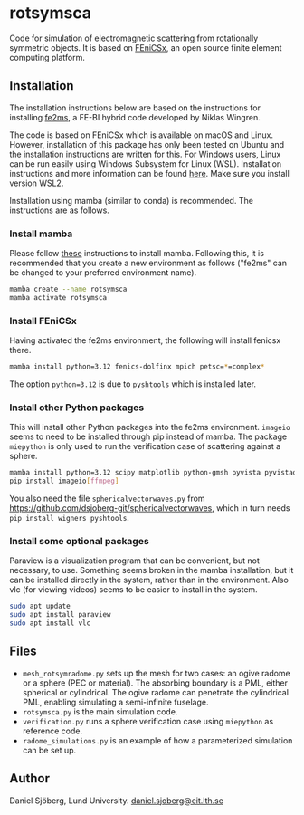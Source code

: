 # rotsymsca
Code for simulation of electromagnetic scattering from rotationally symmetric objects. It is based on [FEniCSx](https://fenicsproject.org/), an open source finite element computing platform.

## Installation

The installation instructions below are based on the instructions for installing [fe2ms](https://github.com/nwingren/fe2ms), a FE-BI hybrid code developed by Niklas Wingren. 

The code is based on FEniCSx which is available on macOS and Linux. However, installation of this package has only been tested on Ubuntu and the installation instructions are written for this. For Windows users, Linux can be run easily using Windows Subsystem for Linux (WSL). Installation instructions and more information can be found [here](https://learn.microsoft.com/en-us/windows/wsl/install). Make sure you install version WSL2.

Installation using mamba (similar to conda) is recommended. The instructions are as follows.

### Install mamba

Please follow [these](https://github.com/conda-forge/miniforge#mambaforge) instructions to install mamba. Following this, it is recommended that you create a new environment as follows ("fe2ms" can be changed to your preferred environment name).

```bash
mamba create --name rotsymsca
mamba activate rotsymsca
```

### Install FEniCSx

Having activated the fe2ms environment, the following will install fenicsx there.

```bash
mamba install python=3.12 fenics-dolfinx mpich petsc=*=complex*
```
The option ```python=3.12``` is due to ```pyshtools``` which is installed later.

### Install other Python packages

This will install other Python packages into the fe2ms environment. ```imageio``` seems to need to be installed through pip instead of mamba. The package ```miepython``` is only used to run the verification case of scattering against a sphere. 

```bash
mamba install python=3.12 scipy matplotlib python-gmsh pyvista pyvistaqt miepython
pip install imageio[ffmpeg]
```
You also need the file ```sphericalvectorwaves.py``` from https://github.com/dsjoberg-git/sphericalvectorwaves, which in turn needs ```pip install wigners pyshtools```.


### Install some optional packages

Paraview is a visualization program that can be convenient, but not necessary, to use. Something seems broken in the mamba installation, but it can be installed directly in the system, rather than in the environment. Also vlc (for viewing videos) seems to be easier to install in the system.

```bash
sudo apt update
sudo apt install paraview
sudo apt install vlc
```


## Files

- ```mesh_rotsymradome.py``` sets up the mesh for two cases: an ogive radome or a sphere (PEC or material). The absorbing boundary is a PML, either spherical or cylindrical. The ogive radome can penetrate the cylindrical PML, enabling simulating a semi-infinite fuselage.
- ```rotsymsca.py``` is the main simulation code.
- ```verification.py``` runs a sphere verification case using ```miepython``` as reference code. 
- ```radome_simulations.py``` is an example of how a parameterized simulation can be set up. 

## Author

Daniel Sjöberg, Lund University. [daniel.sjoberg@eit.lth.se](mailto:daniel.sjoberg@eit.lth.se)
